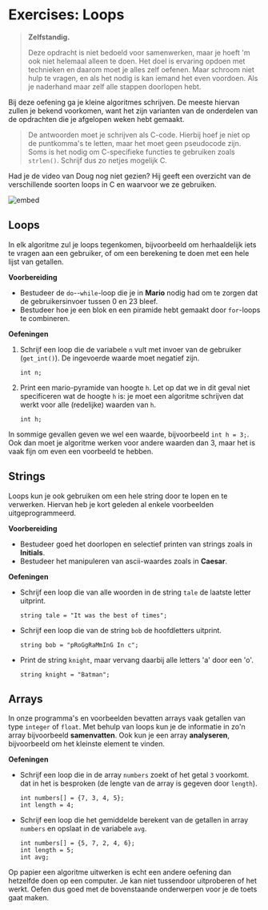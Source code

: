 # Exercises: Loops

> **Zelfstandig.**
>
> Deze opdracht is niet bedoeld voor samenwerken, maar je hoeft 'm ook niet helemaal alleen te doen. Het doel is ervaring opdoen met technieken en daarom moet je alles zelf oefenen. Maar schroom niet hulp te vragen, en als het nodig is kan iemand het even voordoen. Als je naderhand maar zelf alle stappen doorlopen hebt.

Bij deze oefening ga je kleine algoritmes schrijven. De meeste hiervan zullen je bekend voorkomen, want het zijn varianten van de onderdelen van de opdrachten die je afgelopen weken hebt gemaakt.

> De antwoorden moet je schrijven als C-code. Hierbij hoef je niet op de puntkomma's te letten, maar het moet geen pseudocode zijn. Soms is het nodig om C-specifieke functies te gebruiken zoals `strlen()`. Schrijf dus zo netjes mogelijk C.

Had je de video van Doug nog niet gezien? Hij geeft een overzicht van de verschillende soorten loops in C en waarvoor we ze gebruiken.

![embed](https://www.youtube.com/embed/WgX8e_O7eG8)

## Loops

In elk algoritme zul je loops tegenkomen, bijvoorbeeld om herhaaldelijk iets te vragen aan een gebruiker, of om een berekening te doen met een hele lijst van getallen.

**Voorbereiding**

- Bestudeer de `do`--`while`-loop die je in **Mario** nodig had om te zorgen dat de gebruikersinvoer tussen 0 en 23 bleef.
- Bestudeer hoe je een blok en een piramide hebt gemaakt door `for`-loops te combineren.

**Oefeningen**

1.  Schrijf een loop die de variabele `n` vult met invoer van de gebruiker (`get_int()`). De ingevoerde waarde moet negatief zijn.

        int n;

2.  Print een mario-pyramide van hoogte `h`. Let op dat we in dit geval niet specificeren wat de hoogte `h` is: je moet een algoritme schrijven dat werkt voor alle (redelijke) waarden van `h`.

        int h;

In sommige gevallen geven we wel een waarde, bijvoorbeeld `int h = 3;`. Ook dan moet je algoritme werken voor andere waarden dan 3, maar het is vaak fijn om even een voorbeeld te hebben.

## Strings

Loops kun je ook gebruiken om een hele string door te lopen en te verwerken. Hiervan heb je kort geleden al enkele voorbeelden uitgeprogrammeerd.

**Voorbereiding**

- Bestudeer goed het doorlopen en selectief printen van strings zoals in **Initials**.
- Bestudeer het manipuleren van ascii-waardes zoals in **Caesar**.

**Oefeningen**

- Schrijf een loop die van alle woorden in de string `tale` de laatste letter uitprint.

      string tale = "It was the best of times";

- Schrijf een loop die van de string `bob` de hoofdletters uitprint.

      string bob = "pRoGgRaMmInG In c";

- Print de string `knight`, maar vervang daarbij alle letters 'a' door een 'o'.

      string knight = "Batman";

## Arrays

In onze programma's en voorbeelden bevatten arrays vaak getallen van type `integer` of `float`. Met behulp van loops kun je de informatie in zo'n array bijvoorbeeld **samenvatten**. Ook kun je een array **analyseren**, bijvoorbeeld om het kleinste element te vinden.

**Oefeningen**

- Schrijf een loop die in de array `numbers` zoekt of het getal `3` voorkomt. dat in het is besproken (de lengte van de array is gegeven door `length`).

      int numbers[] = {7, 3, 4, 5};
      int length = 4;

- Schrijf een loop die het gemiddelde berekent van de getallen in array `numbers` en opslaat in de variabele `avg`.

      int numbers[] = {5, 7, 2, 4, 6};
      int length = 5;
      int avg;

Op papier een algoritme uitwerken is echt een andere oefening dan hetzelfde doen op een computer. Je kan niet tussendoor uitproberen of het werkt. Oefen dus goed met de bovenstaande onderwerpen voor je de toets gaat maken.
